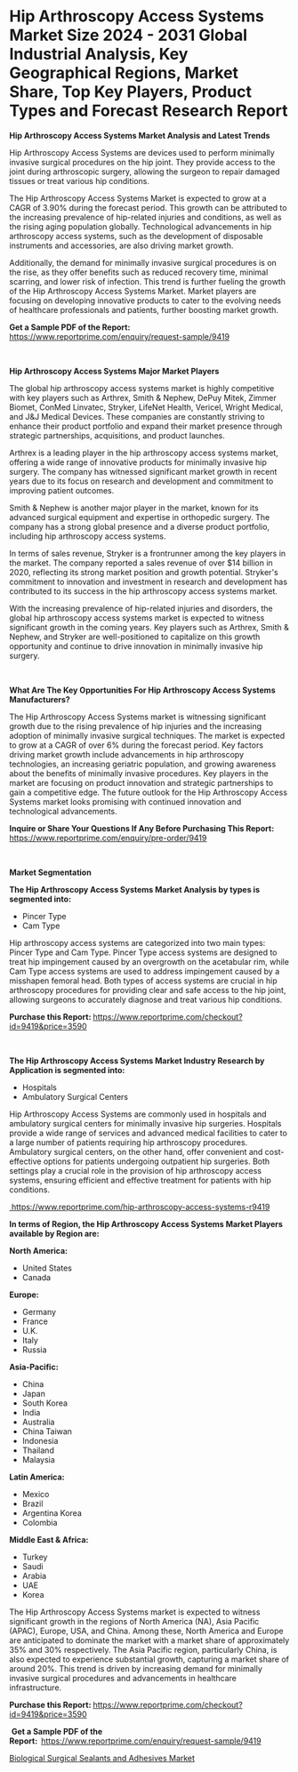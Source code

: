 <p><h1>Hip Arthroscopy Access Systems Market Size 2024 - 2031 Global Industrial Analysis, Key Geographical Regions, Market Share, Top Key Players, Product Types and Forecast Research Report</h1></p><p><strong>Hip Arthroscopy Access Systems Market Analysis and Latest Trends</strong></p>
<p><p>Hip Arthroscopy Access Systems are devices used to perform minimally invasive surgical procedures on the hip joint. They provide access to the joint during arthroscopic surgery, allowing the surgeon to repair damaged tissues or treat various hip conditions.</p><p>The Hip Arthroscopy Access Systems Market is expected to grow at a CAGR of 3.90% during the forecast period. This growth can be attributed to the increasing prevalence of hip-related injuries and conditions, as well as the rising aging population globally. Technological advancements in hip arthroscopy access systems, such as the development of disposable instruments and accessories, are also driving market growth.</p><p>Additionally, the demand for minimally invasive surgical procedures is on the rise, as they offer benefits such as reduced recovery time, minimal scarring, and lower risk of infection. This trend is further fueling the growth of the Hip Arthroscopy Access Systems Market. Market players are focusing on developing innovative products to cater to the evolving needs of healthcare professionals and patients, further boosting market growth.</p></p>
<p><strong>Get a Sample PDF of the Report:&nbsp;</strong> <a href="https://www.reportprime.com/enquiry/request-sample/9419">https://www.reportprime.com/enquiry/request-sample/9419</a></p>
<p>&nbsp;</p>
<p><strong>Hip Arthroscopy Access Systems Major Market Players</strong></p>
<p><p>The global hip arthroscopy access systems market is highly competitive with key players such as Arthrex, Smith & Nephew, DePuy Mitek, Zimmer Biomet, ConMed Linvatec, Stryker, LifeNet Health, Vericel, Wright Medical, and J&J Medical Devices. These companies are constantly striving to enhance their product portfolio and expand their market presence through strategic partnerships, acquisitions, and product launches.</p><p>Arthrex is a leading player in the hip arthroscopy access systems market, offering a wide range of innovative products for minimally invasive hip surgery. The company has witnessed significant market growth in recent years due to its focus on research and development and commitment to improving patient outcomes.</p><p>Smith & Nephew is another major player in the market, known for its advanced surgical equipment and expertise in orthopedic surgery. The company has a strong global presence and a diverse product portfolio, including hip arthroscopy access systems.</p><p>In terms of sales revenue, Stryker is a frontrunner among the key players in the market. The company reported a sales revenue of over $14 billion in 2020, reflecting its strong market position and growth potential. Stryker's commitment to innovation and investment in research and development has contributed to its success in the hip arthroscopy access systems market.</p><p>With the increasing prevalence of hip-related injuries and disorders, the global hip arthroscopy access systems market is expected to witness significant growth in the coming years. Key players such as Arthrex, Smith & Nephew, and Stryker are well-positioned to capitalize on this growth opportunity and continue to drive innovation in minimally invasive hip surgery.</p></p>
<p>&nbsp;</p>
<p><strong>What Are The Key Opportunities For Hip Arthroscopy Access Systems Manufacturers?</strong></p>
<p><p>The Hip Arthroscopy Access Systems market is witnessing significant growth due to the rising prevalence of hip injuries and the increasing adoption of minimally invasive surgical techniques. The market is expected to grow at a CAGR of over 6% during the forecast period. Key factors driving market growth include advancements in hip arthroscopy technologies, an increasing geriatric population, and growing awareness about the benefits of minimally invasive procedures. Key players in the market are focusing on product innovation and strategic partnerships to gain a competitive edge. The future outlook for the Hip Arthroscopy Access Systems market looks promising with continued innovation and technological advancements.</p></p>
<p><strong>Inquire or Share Your Questions If Any Before Purchasing This Report:</strong> <a href="https://www.reportprime.com/enquiry/pre-order/9419">https://www.reportprime.com/enquiry/pre-order/9419</a></p>
<p>&nbsp;</p>
<p><strong>Market Segmentation</strong></p>
<p><strong>The Hip Arthroscopy Access Systems Market Analysis by types is segmented into:</strong></p>
<p><ul><li>Pincer Type</li><li>Cam Type</li></ul></p>
<p><p>Hip arthroscopy access systems are categorized into two main types: Pincer Type and Cam Type. Pincer Type access systems are designed to treat hip impingement caused by an overgrowth on the acetabular rim, while Cam Type access systems are used to address impingement caused by a misshapen femoral head. Both types of access systems are crucial in hip arthroscopy procedures for providing clear and safe access to the hip joint, allowing surgeons to accurately diagnose and treat various hip conditions.</p></p>
<p><strong>Purchase this Report:&nbsp;</strong><a href="https://www.reportprime.com/checkout?id=9419&price=3590">https://www.reportprime.com/checkout?id=9419&price=3590</a></p>
<p>&nbsp;</p>
<p><strong>The Hip Arthroscopy Access Systems Market Industry Research by Application is segmented into:</strong></p>
<p><ul><li>Hospitals</li><li>Ambulatory Surgical Centers</li></ul></p>
<p><p>Hip Arthroscopy Access Systems are commonly used in hospitals and ambulatory surgical centers for minimally invasive hip surgeries. Hospitals provide a wide range of services and advanced medical facilities to cater to a large number of patients requiring hip arthroscopy procedures. Ambulatory surgical centers, on the other hand, offer convenient and cost-effective options for patients undergoing outpatient hip surgeries. Both settings play a crucial role in the provision of hip arthroscopy access systems, ensuring efficient and effective treatment for patients with hip conditions.</p></p>
<p><a href="https://www.reportprime.com/hip-arthroscopy-access-systems-r9419">&nbsp;https://www.reportprime.com/hip-arthroscopy-access-systems-r9419</a></p>
<p><strong>In terms of Region, the Hip Arthroscopy Access Systems Market Players available by Region are:</strong></p>
<p>
    <p> <strong> North America: </strong>
        <ul>
            <li>United States</li>
            <li>Canada</li>
        </ul>
        </p> 
    <p> <strong> Europe: </strong>
        <ul>
            <li>Germany</li>
            <li>France</li>
            <li>U.K.</li>
            <li>Italy</li>
            <li>Russia</li>
        </ul>
        </p> 
    <p> <strong> Asia-Pacific: </strong>
        <ul>
            <li>China</li>
            <li>Japan</li>
            <li>South Korea</li>
            <li>India</li>
            <li>Australia</li>
            <li>China Taiwan</li>
            <li>Indonesia</li>
            <li>Thailand</li>
            <li>Malaysia</li>
        </ul>
        </p> 
    <p> <strong> Latin America: </strong>
        <ul>
            <li>Mexico</li>
            <li>Brazil</li>
            <li>Argentina Korea</li>
            <li>Colombia</li>
        </ul>
        </p> 
    <p> <strong> Middle East & Africa: </strong>
        <ul>
            <li>Turkey</li>
            <li>Saudi</li>
            <li>Arabia</li>
            <li>UAE</li>
            <li>Korea</li>
        </ul>
    </p>
    </p>
<p><p>The Hip Arthroscopy Access Systems market is expected to witness significant growth in the regions of North America (NA), Asia Pacific (APAC), Europe, USA, and China. Among these, North America and Europe are anticipated to dominate the market with a market share of approximately 35% and 30% respectively. The Asia Pacific region, particularly China, is also expected to experience substantial growth, capturing a market share of around 20%. This trend is driven by increasing demand for minimally invasive surgical procedures and advancements in healthcare infrastructure.</p></p>
<p><strong>Purchase this Report: </strong><a href="https://www.reportprime.com/checkout?id=9419&price=3590">https://www.reportprime.com/checkout?id=9419&price=3590</a></p>
<p>&nbsp;<strong>Get a Sample PDF of the Report:&nbsp;&nbsp;</strong><a href="https://www.reportprime.com/enquiry/request-sample/9419">https://www.reportprime.com/enquiry/request-sample/9419</a></p>
<p><strong></strong></p>
<p><p><a href="https://github.com/sofayahoo2023/Market-Research-Report-List-4/blob/main/biological-surgical-sealants-and-adhesives-market.md">Biological Surgical Sealants and Adhesives Market</a></p></p>